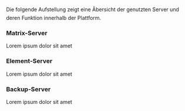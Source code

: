 Die folgende Aufstellung zeigt eine Ãbersicht der genutzten Server und deren Funktion innerhalb der Plattform.

### Matrix-Server

Lorem ipsum dolor sit amet

### Element-Server

Lorem ipsum dolor sit amet

### Backup-Server

Lorem ipsum dolor sit amet
